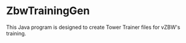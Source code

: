 ZbwTrainingGen
==============

This Java program is designed to create Tower Trainer files for vZBW's training.

